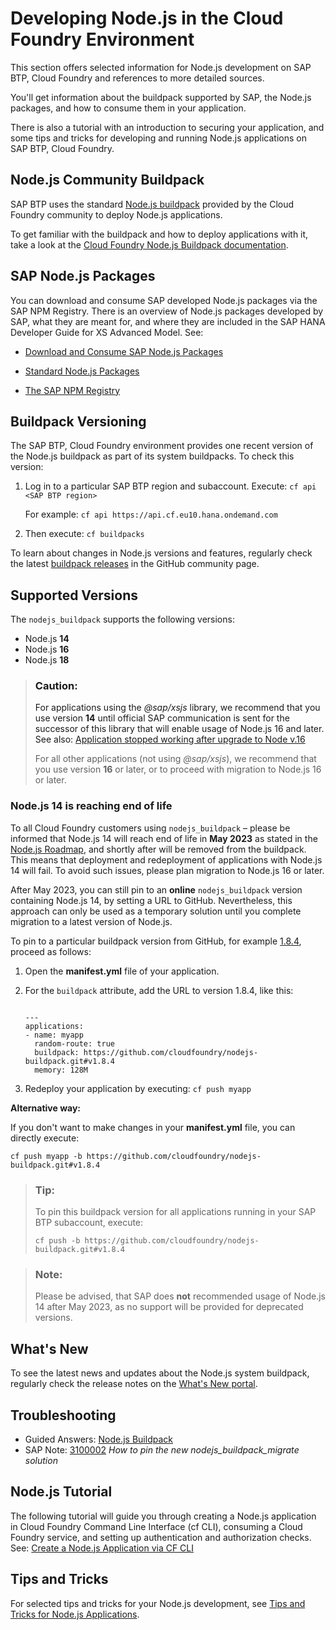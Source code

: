 <!-- loio3a7a0bece0d044eca59495965d8a0237 -->

# Developing Node.js in the Cloud Foundry Environment

This section offers selected information for Node.js development on SAP BTP, Cloud Foundry and references to more detailed sources.



You'll get information about the buildpack supported by SAP, the Node.js packages, and how to consume them in your application.

There is also a tutorial with an introduction to securing your application, and some tips and tricks for developing and running Node.js applications on SAP BTP, Cloud Foundry.



<a name="loio3a7a0bece0d044eca59495965d8a0237__section_wzk_sdp_rdb"/>

## Node.js Community Buildpack

 SAP BTP uses the standard [Node.js buildpack](https://github.com/cloudfoundry/nodejs-buildpack) provided by the Cloud Foundry community to deploy Node.js applications.

To get familiar with the buildpack and how to deploy applications with it, take a look at the [Cloud Foundry Node.js Buildpack documentation](https://docs.cloudfoundry.org/buildpacks/node/index.html).



<a name="loio3a7a0bece0d044eca59495965d8a0237__section_ndw_lxz_pdb"/>

## SAP Node.js Packages

You can download and consume SAP developed Node.js packages via the SAP NPM Registry. There is an overview of Node.js packages developed by SAP, what they are meant for, and where they are included in the SAP HANA Developer Guide for XS Advanced Model. See:

-   [Download and Consume SAP Node.js Packages](https://help.sap.com/viewer/4505d0bdaf4948449b7f7379d24d0f0d/2.0.latest/en-US/ddcff14e28384810a352bb6512cd3448.html)

-   [Standard Node.js Packages](https://help.sap.com/viewer/4505d0bdaf4948449b7f7379d24d0f0d/2.0.latest/en-US/54513272339246049bf438a03a8095e4.html)

-   [The SAP NPM Registry](https://help.sap.com/viewer/4505d0bdaf4948449b7f7379d24d0f0d/2.0.latest/en-US/726e5d41462c4eb29eaa6cc83ff41e84.html)




<a name="loio3a7a0bece0d044eca59495965d8a0237__section_kfn_ldv_f5b"/>

## Buildpack Versioning

The SAP BTP, Cloud Foundry environment provides one recent version of the Node.js buildpack as part of its system buildpacks. To check this version:

1.  Log in to a particular SAP BTP region and subaccount. Execute: `cf api <SAP BTP region>`

    For example: `cf api https://api.cf.eu10.hana.ondemand.com`

2.  Then execute: `cf buildpacks`


To learn about changes in Node.js versions and features, regularly check the latest [buildpack releases](https://github.com/cloudfoundry/nodejs-buildpack/releases) in the GitHub community page.



<a name="loio3a7a0bece0d044eca59495965d8a0237__section_w1d_tr1_krb"/>

## Supported Versions

The `nodejs_buildpack` supports the following versions:

-   Node.js **14**
-   Node.js **16**
-   Node.js **18**

> ### Caution:  
> For applications using the *@sap/xsjs* library, we recommend that you use version **14** until official SAP communication is sent for the successor of this library that will enable usage of Node.js 16 and later. See also: [Application stopped working after upgrade to Node v.16](https://ga.support.sap.com/dtp/viewer/#/tree/3254/actions/51226:51218:52922/?version=current)
> 
> For all other applications \(not using *@sap/xsjs*\), we recommend that you use version **16** or later, or to proceed with migration to Node.js 16 or later.



### Node.js 14 is reaching end of life

To all Cloud Foundry customers using `nodejs_buildpack` – please be informed that Node.js 14 will reach end of life in **May 2023** as stated in the [Node.js Roadmap](https://github.com/nodejs/Release), and shortly after will be removed from the buildpack. This means that deployment and redeployment of applications with Node.js 14 will fail. To avoid such issues, please plan migration to Node.js 16 or later.

After May 2023, you can still pin to an **online** `nodejs_buildpack` version containing Node.js 14, by setting a URL to GitHub. Nevertheless, this approach can only be used as a temporary solution until you complete migration to a latest version of Node.js.

To pin to a particular buildpack version from GitHub, for example [1.8.4](https://github.com/cloudfoundry/nodejs-buildpack/releases/tag/v1.8.4), proceed as follows:

1.  Open the **manifest.yml** file of your application.

2.  For the `buildpack` attribute, add the URL to version 1.8.4, like this:

    ```
    
    ---
    applications:
    - name: myapp
      random-route: true
      buildpack: https://github.com/cloudfoundry/nodejs-buildpack.git#v1.8.4
      memory: 128M
    ```

3.  Redeploy your application by executing: `cf push myapp`


**Alternative way:**

If you don't want to make changes in your **manifest.yml** file, you can directly execute:

 `cf push myapp -b https://github.com/cloudfoundry/nodejs-buildpack.git#v1.8.4` 

> ### Tip:  
> To pin this buildpack version for all applications running in your SAP BTP subaccount, execute:
> 
> `cf push -b https://github.com/cloudfoundry/nodejs-buildpack.git#v1.8.4`

> ### Note:  
> Please be advised, that SAP does **not** recommended usage of Node.js 14 after May 2023, as no support will be provided for deprecated versions.



<a name="loio3a7a0bece0d044eca59495965d8a0237__section_o5d_4t1_krb"/>

## What's New

To see the latest news and updates about the Node.js system buildpack, regularly check the release notes on the [What's New portal](https://help.sap.com/whats-new/cf0cb2cb149647329b5d02aa96303f56?locale=en-US&Component=Node.js%20System%20Buildpack).



<a name="loio3a7a0bece0d044eca59495965d8a0237__section_iwr_zxf_hvb"/>

## Troubleshooting

-   Guided Answers: [Node.js Buildpack](https://ga.support.sap.com/dtp/viewer/#/tree/3254/actions/51226:51218/?version=current)
-   SAP Note: [3100002](https://launchpad.support.sap.com/#/notes/3100002) *How to pin the new nodejs\_buildpack\_migratе solution*



<a name="loio3a7a0bece0d044eca59495965d8a0237__section_jnl_4xz_pdb"/>

## Node.js Tutorial

The following tutorial will guide you through creating a Node.js application in Cloud Foundry Command Line Interface \(cf CLI\), consuming a Cloud Foundry service, and setting up authentication and authorization checks. See: [Create a Node.js Application via CF CLI](https://developers.sap.com/tutorials/btp-cf-buildpacks-node-create.html)



<a name="loio3a7a0bece0d044eca59495965d8a0237__section_wc2_5xz_pdb"/>

## Tips and Tricks

For selected tips and tricks for your Node.js development, see [Tips and Tricks for Node.js Applications](tips-and-tricks-for-node-js-applications-3a5fe88.md).

